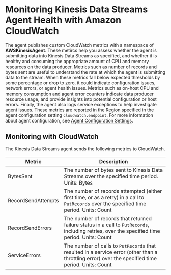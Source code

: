 # Monitoring Kinesis Data Streams Agent Health with Amazon CloudWatch<a name="agent-health"></a>

The agent publishes custom CloudWatch metrics with a namespace of **AWSKinesisAgent**\. These metircs help you assess whether the agent is submitting data into Kinesis Data Streams as specified, and whether it is healthy and consuming the appropriate amount of CPU and memory resources on the data producer\. Metrics such as number of records and bytes sent are useful to understand the rate at which the agent is submitting data to the stream\. When these metrics fall below expected thresholds by some percentage or drop to zero, it could indicate configuration issues, network errors, or agent health issues\. Metrics such as on\-host CPU and memory consumption and agent error counters indicate data producer resource usage, and provide insights into potential configuration or host errors\. Finally, the agent also logs service exceptions to help investigate agent issues\. These metrics are reported in the Region specified in the agent configuration setting `cloudwatch.endpoint`\. For more information about agent configuration, see [Agent Configuration Settings](writing-with-agents.md#agent-config-settings)\.

## Monitoring with CloudWatch<a name="agent-metrics"></a>

The Kinesis Data Streams agent sends the following metrics to CloudWatch\.


| Metric | Description | 
| --- | --- | 
| BytesSent |  The number of bytes sent to Kinesis Data Streams over the specified time period\. Units: Bytes  | 
| RecordSendAttempts |  The number of records attempted \(either first time, or as a retry\) in a call to `PutRecords` over the specified time period\. Units: Count  | 
| RecordSendErrors |  The number of records that returned failure status in a call to `PutRecords`, including retries, over the specified time period\. Units: Count  | 
| ServiceErrors |  The number of calls to `PutRecords` that resulted in a service error \(other than a throttling error\) over the specified time period\.  Units: Count  | 